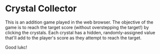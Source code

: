 # Crystal Collector

This is an addition game played in the web browser. The objective of the game is to reach the target score (without overstepping the target!) by clicking the crystals. Each crystal has a hidden, randomly-assigned value that'll add to the player's score as they attempt to reach the target.

Good lukc!
